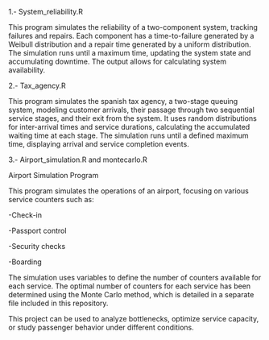 1.- System_reliability.R

This program simulates the reliability of a two-component system, tracking failures and repairs. Each component has a time-to-failure generated by a Weibull distribution and a repair time generated by a uniform distribution. The simulation runs until a maximum time, updating the system state and accumulating downtime. The output allows for calculating system availability.

2.- Tax_agency.R

This program simulates the spanish tax agency, a two-stage queuing system, modeling customer arrivals, their passage through two sequential service stages, and their exit from the system. It uses random distributions for inter-arrival times and service durations, calculating the accumulated waiting time at each stage. The simulation runs until a defined maximum time, displaying arrival and service completion events.

3.- Airport_simulation.R and montecarlo.R

Airport Simulation Program

This program simulates the operations of an airport, focusing on various service counters such as:

-Check-in

-Passport control

-Security checks

-Boarding

The simulation uses variables to define the number of counters available for each service. The optimal number of counters for each service has been determined using the Monte Carlo method, which is detailed in a separate file included in this repository.

This project can be used to analyze bottlenecks, optimize service capacity, or study passenger behavior under different conditions.


